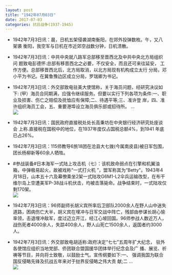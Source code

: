 ```yaml
---
layout: post
title: "1942年07月03日"
date: 2017-07-03
categories: 抗日战争(1937-1945)
---
```


<meta name="referrer" content="no-referrer" />

- 1942年7月3日讯：晨，日机五架侵袭湖南衡阳，在郊外投弹数枚。午，又八架袭 衡阳，我空军与日机在市近郊空战数分钟，日机溃散。 

- 1942年7月3日讯：中共中央就八路军总部移至晋西北及中共中央北方局组织问 题致电彭德怀:总部有移晋西北之必要，不仅安全，而且还可来往延安， 工作方便。总部移晋西北后，北方局取消，以北方局现有机构成立太行 分局，邓小平为书记。在冀鲁豫边区成立分局，罗瑞卿为书记。 

- 1942年7月3日讯：外交部致电驻美大使馆称，关于海员问题，经研究决议如下: (甲）海员合同期满，应强令继续服务。但要以实行下列各项为条件:一、职业及损害、伤亡之赔偿及抚恤应有保障;二、待遇平等;三、准许登 岸，四、准许组织海员工会，五、重要港埠设立海员俱乐部或招待所。 ... <br/><img src="https://wx4.sinaimg.cn/large/aca367d8ly1fh6uof44dlj20c809zglo.jpg" />

- 1942年7月3日讯：国民政府直接税处处长高秉坊在中央银行经济研究处座谈会 上称.直接税在国税中的地位，在1937年度仅占国税总额4%，到1941 年底已占26%。 

- 1942年7月3日讯：115师教导6旅18团在沧县大七拨(今属南皮县)被日军包围，团长杨柳新等60余人牺牲。 

- #参战装备#日本海军一式陆上攻击机（七）：该机致命弱点在引擎和机翼油箱，中弹极易起火，故被戏称“一式打火机 ”，盟军称其为“Betty"。1943年4月18日，山本五十六及幕僚乘坐2架一式陆攻G6M1-L2伞兵运输改型，在布干维尔岛上空遭美军P-38战斗机伏击，均被击落毙命。战争结束时，一式陆攻仅剩170架。 <br/><img src="https://wx2.sinaimg.cn/large/aca367d8ly1fh6gt0j8zsj20fa0i2dk4.jpg" />

- 1942年7月3日讯：96师副师长胡义宾所率后卫部队2000余人在野人山中迷失道路，困病伤亡大半，胡义宾在埋冲与日军交战中阵亡，残部由参谋长胡心愉率领，击退埋冲敌军，度过迈立开江，经江心坡回国。96师参战人数近万人，战伤死者4000余人，失踪400余人，野人山死亡1500余人，返国者约3000人。 

- 1942年7月3日讯：外交部致电胡适称:政府决定“七七”五周年扩大纪念， 驻外各使馆应组织当地党部、侨团联合盟国援华团体举行纪念会及广 播、展览、祈祷等节目，并向将士致敬，以鼓励士气。宣传纲要如下:一、 强调我国为联合国反侵略先锋及抗战五年来对于挞界反侵略之伟大贡 献;二 ... <br/><img src="https://wx1.sinaimg.cn/large/aca367d8ly1fh6dbrhwy8j20c80ayq31.jpg" />

